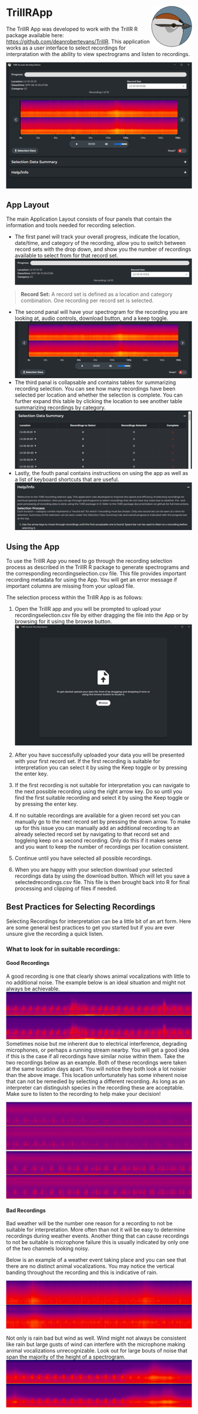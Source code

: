 # TrillRApp <img src="images/CHSPICO.svg" align="right" width="110" height="110"/>
The TrillR App was developed to work with the TrillR R package available here: <https://github.com/deanrobertevans/TrillR>. This application works as a user interface to select recordings for interpratation with the ability to view spectrograms and listen to recordings.

![Landing Page](images/LandingPage.png) 

## App Layout
The main Application Layout consists of four panels that contain the information and tools needed for recording selection. 
  -   The first panel will track your overall progress, indicate the location, date/time, and category of the recording, allow you to switch between record sets with the drop down, and show you the number of recordings available to select from for that record set. 
  ![Pane One](images/PaneOne.png)  
> **Record Set:** A record set is defined as a location and category combination. One recording per record set is selected.
   -   The second panal will have your spectrogram for the recording you are looking at, audio controls, download button, and a keep toggle. ![Pane Two](images/PaneTwo.png)
   -   The third panal is collapsable and contains tables for summarizing recording selection. You can see how many recordings have been selected per location and whether the selection is complete. You can further expand this table by clicking the location to see another table summarizing recordings by category. ![Pane Three](images/PaneThree.png)
   -   Lastly, the fouth panal contains instructions on using the app as well as a list of keyboard shortcuts that are useful. ![Pane Four](images/PaneFour.png)


## Using the App
To use the TrillR App you need to go through the recording selection process as described in the TrillR R package to generate spectrograms and the corresponding recordingselection.csv file. This file provides important recording metadata for using the App. You will get an error message if important columns are missing from your upload file.

The selection process within the TrillR App is as follows:

1. Open the TrillR app and you will be prompted to upload your recordingselection.csv file by either dragging the file into the App or by browsing for it using the browse button.
 ![Upload](images/UploadFile.png)

2. After you have successfully uploaded your data you will be presented with your first record set. If the first recording is suitable for interpretation you can select it by using the Keep toggle or by pressing the enter key. 

3. If the first recording is not suitable for interpretation you can navigate to the next possible recording using the right arrow key. Do so until you find the first suitable recording and select it by using the Keep toggle or by pressing the enter key. 

4. If no suitable recordings are available for a given record set you can manually go to the next record set by pressing the down arrow. To make up for this issue you can manually add an additional recording to an already selected record set by navigating to that record set and toggleing keep on a second recording. Only do this if it makes sense and you want to keep the number of recordings per location consistent. 

5. Continue until you have selected all possible recordings. 

6. When you are happy with your selection download your selected recordings data by using the download button. Which will let you save a selectedrecordings.csv file. This file is then brought back into R for final processing and clipping of files if needed.

## Best Practices for Selecting Recordings
Selecting Recordings for interpretation can be a little bit of an art form. Here are some general best practices to get you started but if you are ever unsure give the recording a quick listen. 
### What to look for in suitable recordings:
#### Good Recordings
A good recording is one that clearly shows animal vocalizations with little to no additional noise. The example below is an ideal situation and might not always be achievable. 
 ![Good](images/GoodRecording.png)
Sometimes noise but me inherent due to electrical interference, degrading microphones, or perhaps a running stream nearby. You will get a good idea if this is the case if all recordings have similar noise within them. Take the two recordings below as an example. Both of these recordings were taken at the same location days apart. You will notice they both look a lot noisier than the above image. This location unfortunately has some inherent noise that can not be remedied by selecting a different recording. As long as an interpreter can distinguish species in the recording these are acceptable. Make sure to listen to the recording to help make your decision!

![Good](images/GoodNoise1.png)
![Good](images/GoodNoise2.png)

#### Bad Recordings
Bad weather will be the number one reason for a recording to not be suitable for interpretation. More often than not it will be easy to determine recordings during weather events. Another thing that can cause recordings to not be suitable is microphone failure this is usually indicated by only one of the two channels looking noisy. 

Below is an example of a weather event taking place and you can see that there are no distinct animal vocalizations. You may notice the vertical banding throughout the recording and this is indicative of rain.

![Good](images/ReallyBad.png)


Not only is rain bad but wind as well. Wind might not always be consistent like rain but large gusts of wind can interfere with the microphone making animal vocalizations unrecognizable. Look out for large bouts of noise that span the majority of the height of a spectrogram.
![Good](images/Bad.png)